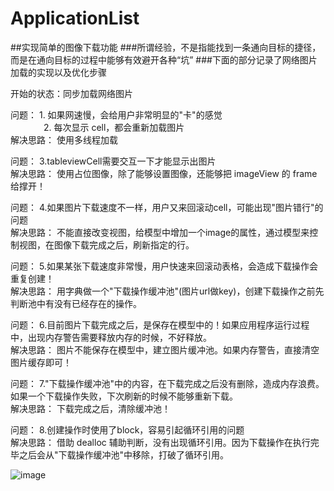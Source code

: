 # ApplicationList
##实现简单的图像下载功能
###所谓经验，不是指能找到一条通向目标的捷径，而是在通向目标的过程中能够有效避开各种“坑”
###下面的部分记录了网络图片加载的实现以及优化步骤

开始的状态：同步加载网络图片

问题： 1. 如果网速慢，会给用户非常明显的"卡"的感觉<br>
&emsp;&emsp;&emsp;&ensp; 2. 每次显示 cell，都会重新加载图片<br>
解决思路： 使用多线程加载


问题：   3.tableviewCell需要交互一下才能显示出图片<br>
解决思路： 使用占位图像，除了能够设置图像，还能够把 imageView 的 frame 给撑开！


问题：  4.如果图片下载速度不一样，用户又来回滚动cell，可能出现"图片错行"的问题<br>
解决思路： 不能直接改变视图，给模型中增加一个image的属性，通过模型来控制视图，在图像下载完成之后，刷新指定的行。


问题：  5.如果某张下载速度非常慢，用户快速来回滚动表格，会造成下载操作会重复创建！<br>
解决思路： 用字典做一个"下载操作缓冲池"(图片url做key)，创建下载操作之前先判断池中有没有已经存在的操作。


问题：  6.目前图片下载完成之后，是保存在模型中的！如果应用程序运行过程中，出现内存警告需要释放内存的时候，不好释放。<br>
解决思路： 图片不能保存在模型中，建立图片缓冲池。如果内存警告，直接清空图片缓存即可！



问题：  7."下载操作缓冲池"中的内容，在下载完成之后没有删除，造成内存浪费。如果一个下载操作失败，下次刷新的时候不能够重新下载。<br>
解决思路： 下载完成之后，清除缓冲池！


问题：  8.创建操作时使用了block，容易引起循环引用的问题<br>
解决思路： 借助 dealloc 辅助判断，没有出现循环引用。因为下载操作在执行完毕之后会从"下载操作缓冲池"中移除，打破了循环引用。

![image](https://github.com/kouliang/ApplicationList/blob/master/image/1.png)
